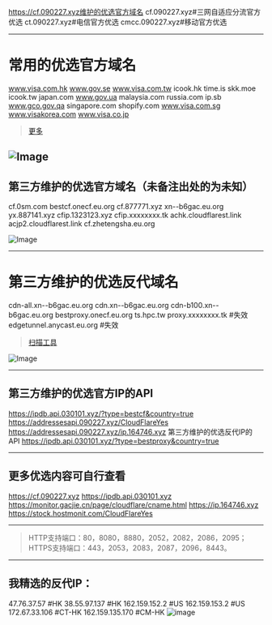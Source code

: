 https://cf.090227.xyz维护的优选官方域名
cf.090227.xyz#三网自适应分流官方优选
ct.090227.xyz#电信官方优选
cmcc.090227.xyz#移动官方优选

------
# 常用的优选官方域名
www.visa.com.hk
www.gov.se
www.visa.com.tw
icook.hk
time.is
skk.moe
icook.tw
japan.com
www.gov.ua
malaysia.com
russia.com
ip.sb
www.gco.gov.qa
singapore.com
shopify.com
www.visa.com.sg
www.visakorea.com
www.visa.co.jp
> [更多](https://raw.githubusercontent.com/6889692/wiki/main/domain.txt)

![Image](https://github.com/user-attachments/assets/97c78606-2885-4da7-adb0-e247b59f2cf5)
------

## 第三方维护的优选官方域名（未备注出处的为未知）
cf.0sm.com
bestcf.onecf.eu.org
cf.877771.xyz
xn--b6gac.eu.org
yx.887141.xyz
cfip.1323123.xyz
cfip.xxxxxxxx.tk
achk.cloudflarest.link
acjp2.cloudflarest.link
cf.zhetengsha.eu.org

![Image](https://github.com/user-attachments/assets/ab690eee-13b9-411d-aac3-87e54d0ba98d)

------
# 第三方维护的优选反代域名
cdn-all.xn--b6gac.eu.org
cdn.xn--b6gac.eu.org
cdn-b100.xn--b6gac.eu.org 
bestproxy.onecf.eu.org
ts.hpc.tw
proxy.xxxxxxxx.tk    #失效
edgetunnel.anycast.eu.org #失效

> [扫描工具](https://www.nslookup.io/domains/cdn-all.xn--b6gac.eu.org/dns-records/)

![Image](https://github.com/user-attachments/assets/c762af76-3c68-4d30-a700-164310293c88)

------

## 第三方维护的优选官方IP的API
https://ipdb.api.030101.xyz/?type=bestcf&country=true
https://addressesapi.090227.xyz/CloudFlareYes
https://addressesapi.090227.xyz/ip.164746.xyz
第三方维护的优选反代IP的API
https://ipdb.api.030101.xyz/?type=bestproxy&country=true

------

## 更多优选内容可自行查看
https://cf.090227.xyz
https://ipdb.api.030101.xyz
https://monitor.gacjie.cn/page/cloudflare/cname.html
https://ip.164746.xyz
https://stock.hostmonit.com/CloudFlareYes

------

> HTTP支持端口：80，8080，8880，2052，2082，2086，2095；
> HTTPS支持端口：443，2053，2083，2087，2096，8443。

------
## 我精选的反代IP：
47.76.37.57 #HK
38.55.97.137 #HK
162.159.152.2 #US
162.159.153.2 #US
172.67.33.106 #CT-HK
162.159.135.170 #CM-HK
![image](https://github.com/user-attachments/assets/404f49fc-02af-4069-be19-640e2b827e38)
